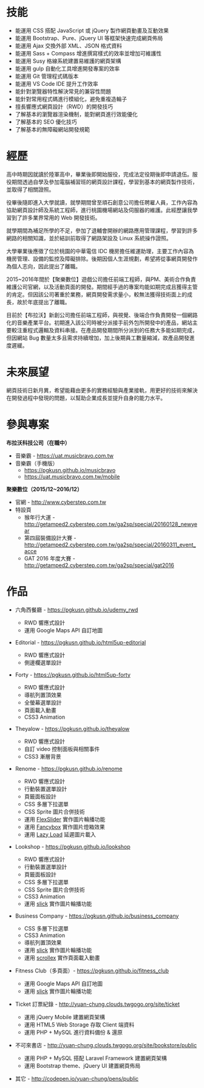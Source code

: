 # 技能
- 能運用 CSS 搭配 JavaScript 或 jQuery 製作網頁動畫及互動效果
- 能運用 Bootstrap、Pure、jQuery UI 等框架快速完成網頁佈局
- 能運用 Ajax 交換外部 XML、JSON 格式資料
- 能運用 Sass + Compass 增進撰寫樣式的效率並增加可維護性
- 能運用 Susy 格線系統建置易維護的網頁架構
- 能運用 gulp 自動化工具增進開發專案的效率
- 能運用 Git 管理程式碼版本
- 能運用 VS Code IDE 提升工作效率
- 能針對瀏覽器特性解決常見的兼容性問題
- 能針對常用程式碼進行模組化，避免重複造輪子
- 擅長響應式網頁設計（RWD）的開發技巧
- 了解基本的瀏覽器渲染機制，能對網頁進行效能優化
- 了解基本的 SEO 優化技巧
- 了解基本的無障礙網站開發規範

# 經歷
高中時期因就讀於陸軍高中，畢業後即開始服役，完成法定役期後即申請退伍。服役期間透過自學及參加電腦補習班的網頁設計課程，學習到基本的網頁製作技術，並取得了相關證照。

役畢後隨即進入大學就讀，就學期間曾至頑石創意公司擔任聘雇人員，工作內容為協助網頁設計師及系統工程師，進行桃園機場網站及伺服器的維護。此經歷讓我學習到了許多業界常用的 Web 開發技術。

就學期間為補足所學的不足，參加了退輔會開辦的網路應用管理課程，學習到許多網路的相關知識，並於結訓前取得了網路架設及 Linux 系統操作證照。

大學畢業後應徵了位於桃園的中華電信 IDC 機房擔任維運助理，主要工作內容為機房管理、設備的監控及障礙排除。後期因個人生涯規劃，希望將從事網頁開發作為個人志向，因此提出了離職。

2015~2016年間於【聚樂數位】遊戲公司擔任前端工程師，與PM、美術合作負責維護公司官網，以及活動頁面的開發。期間經手過的專案均能如期完成且獲得主管的肯定。但因該公司著重於業務，網頁開發需求量小，較無法獲得技術面上的成長，故於年底提出了離職。

目前於【布拉沃】新創公司擔任前端工程師，與視覺、後端合作負責開發一個網路化的音樂產業平台。初期進入該公司時被分派接手前外包所開發中的產品，網站主要較注重程式邏輯及資料串接。在產品開發期間所分派到的任務大多能如期完成，但因網站 Bug 數量太多且需求持續增加，加上後期員工數量縮減，故產品開發進度遲緩。

# 未來展望
網頁技術日新月異，希望能藉由更多的實務經驗與產業接軌，用更好的技術來解決在開發過程中發現的問題，以幫助企業成長並提升自身的能力水平。

# 參與專案
**布拉沃科技公司（在職中）**
- 音樂霸 - <https://uat.musicbravo.com.tw>
- 音樂霸（手機版）
	- <https://pgkusn.github.io/musicbravo>
	- <https://uat.musicbravo.com.tw/mobile>

**聚樂數位（2015/12~2016/12）**
- 官網 - <http://www.cyberstep.com.tw>
- 特設頁
	- 猴年行大運 - <http://getamped2.cyberstep.com.tw/ga2sp/special/20160128_newyear>
	- 第四屆裝備設計大賽 - <http://getamped2.cyberstep.com.tw/ga2sp/special/20160311_event_acce>
	- GAT 2016 年度大賽 - <http://getamped2.cyberstep.com.tw/ga2sp/special/gat2016>

# 作品
- 六角西餐廳 - <https://pgkusn.github.io/udemy_rwd>
	- RWD 響應式設計
	- 運用 Google Maps API 自訂地圖

- Editorial - <https://pgkusn.github.io/html5up-editorial>
	- RWD 響應式設計
	- 側邊欄選單設計

- Forty - <https://pgkusn.github.io/html5up-forty>
	- RWD 響應式設計
	- 導航列置頂效果
	- 全螢幕選單設計
	- 頁面載入動畫
	- CSS3 Animation

- Theyalow - <https://pgkusn.github.io/theyalow>
	- RWD 響應式設計
	- 自訂 video 控制面板與相關事件
	- CSS3 漸層背景

- Renome - <https://pgkusn.github.io/renome>
	- RWD 響應式設計
	- 行動裝置選單設計
	- 頁籤面板設計
	- CSS 多層下拉選單
	- CSS Sprite 圖片合併技術
	- 運用 [FlexSlider](http://flexslider.woothemes.com) 實作圖片輪播功能
	- 運用 [Fancybox](http://fancyapps.com/fancybox) 實作圖片燈箱效果
	- 運用 [Lazy Load](http://www.appelsiini.net/projects/lazyload) 延遲圖片載入

- Lookshop - <https://pgkusn.github.io/lookshop>
	- RWD 響應式設計
	- 行動裝置選單設計
	- 頁籤面板設計
	- CSS 多層下拉選單
	- CSS Sprite 圖片合併技術
	- CSS3 Animation
	- 運用 [slick](http://kenwheeler.github.io/slick) 實作圖片輪播功能

- Business Company - <https://pgkusn.github.io/business_company>
	- CSS 多層下拉選單
	- CSS3 Animation
	- 導航列置頂效果
	- 運用 [slick](http://kenwheeler.github.io/slick) 實作圖片輪播功能
	- 運用 [scrollex](https://github.com/ajlkn/jquery.scrollex) 實作頁面載入動畫

- Fitness Club（多頁面）- <https://pgkusn.github.io/fitness_club>
	- 運用 Google Maps API 自訂地圖
	- 運用 [slick](http://kenwheeler.github.io/slick) 實作圖片輪播功能

- Ticket 訂票紀錄 - <http://yuan-chung.clouds.twgogo.org/site/ticket>
	- 運用 jQuery Mobile 建置網頁架構
	- 運用 HTML5 Web Storage 存取 Client 端資料
	- 運用 PHP + MySQL 進行資料備份 & 還原

- 不可來書店 - <http://yuan-chung.clouds.twgogo.org/site/bookstore/public>
	- 運用 PHP + MySQL 搭配 Laravel Framework 建置網頁架構
	- 運用 Bootstrap theme、jQuery UI 建置網頁佈局

- 其它 - <http://codepen.io/yuan-chung/pens/public>